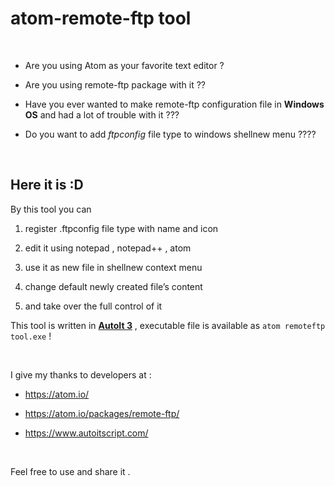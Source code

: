 atom-remote-ftp tool
====================

 

-   Are you using Atom as your favorite text editor ?

-   Are you using remote-ftp package with it ??

-   Have you ever wanted to make remote-ftp configuration file in **Windows**
    **OS** and had a lot of trouble with it ???

-   Do you want to add *ftpconfig* file type to windows shellnew menu ????

 

Here it is :D
--------------



By this tool you can

1.  register .ftpconfig file type with name and icon

2.  edit it using notepad , notepad++ , atom

3.  use it as new file in shellnew context menu

4.  change default newly created file’s content

5.  and take over the full control of it


This tool is written in **[AutoIt 3](https://www.autoitscript.com/)** ,
executable file is available as `atom remoteftp tool.exe` !

 

I give my thanks to developers at :

-   https://atom.io/

-   https://atom.io/packages/remote-ftp/

-   https://www.autoitscript.com/

 

Feel free to use and share it .
